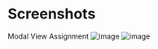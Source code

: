 # Screenshots
Modal View Assignment
![image](https://user-images.githubusercontent.com/51709153/60681051-521c3300-9ec0-11e9-9e75-1044db2ce456.png)
![image](https://user-images.githubusercontent.com/51709153/60680206-05832880-9ebd-11e9-8ea5-d7817d8b15f1.png)
